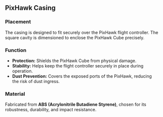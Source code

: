 ## PixHawk Casing

### Placement
The casing is designed to fit securely over the PixHawk flight controller. The square cavity is dimensioned to enclose the PixHawk Cube precisely.

### Function
- **Protection:** Shields the PixHawk Cube from physical damage.
- **Stability:** Helps keep the flight controller securely in place during operation.
- **Dust Prevention:** Covers the exposed ports of the PixHawk, reducing the risk of dust ingress.

### Material
Fabricated from **ABS (Acrylonitrile Butadiene Styrene)**, chosen for its robustness, durability, and impact resistance.
